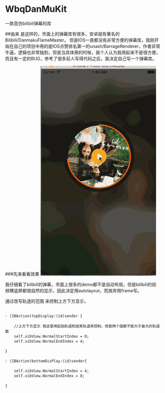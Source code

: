 # WbqDanMuKit
一款高仿bilibili弹幕的库

##由来
是这样的，市面上的弹幕库有很多，安卓就有著名的Bilibili/DanmakuFlameMaster。
但是IOS一直都没有非常方便的弹幕库，我刚开始在自己的项目中用的是IOS点赞排名第一的unash/BarrageRenderer，作者非常牛逼，逻辑也非常独到，但是当具体用的时候，我个人认为我用起来不是很方便，而且有一定的BUG，参考了很多前人写得代码之后，我决定自己写一个弹幕库。

###先来看看效果
![image](https://github.com/WangBingQuan1992/WBQSlideMusicPlayer/blob/master/effect.gif)

我仔细看了bilibili的弹幕，市面上很多的demo都不是自动布局，但是bilibili的视频横竖屏都很自然的显示，因此决定用autolayout，而放弃用frame写。

通过改写轨道的范围 来控制上方下方显示，

<pre><code>
- (IBAction)topDisplay:(id)sender {
    
    //上方下方显示 我这里用起始轨道和结束轨道来控制，但是两个值都不能大于最大的轨道数
    self.xibView.NormalStartIndex = 0;
    self.xibView.NormalEndIndex = 4;
 
}

- (IBAction)bottomDisPlay:(id)sender{
    
    self.xibView.NormalStartIndex = 4;
    self.xibView.NormalEndIndex = 8;
    
}
</code></pre>